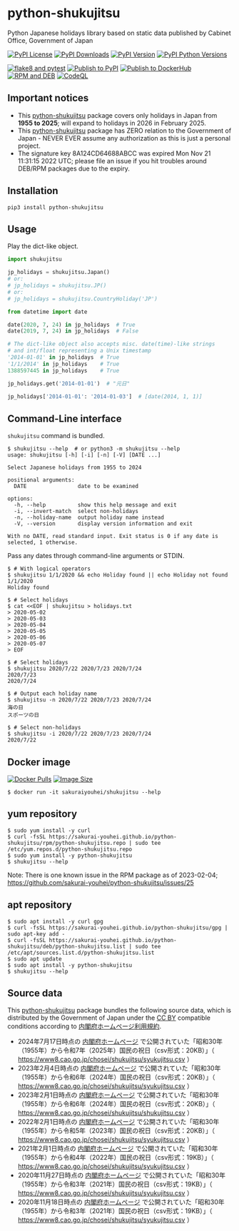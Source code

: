 # python-shukujitsu
Python Japanese holidays library based on static data published by Cabinet Office, Government of Japan

[![PyPI License        ](https://img.shields.io/pypi/l/python-shukujitsu.svg)](https://pypi.org/project/python-shukujitsu/)
[![PyPI Downloads      ](https://img.shields.io/pypi/dm/python-shukujitsu.svg)](https://pypi.org/project/python-shukujitsu/)
[![PyPI Version        ](https://img.shields.io/pypi/v/python-shukujitsu.svg)](https://pypi.org/project/python-shukujitsu/)
[![PyPI Python Versions](https://img.shields.io/pypi/pyversions/python-shukujitsu.svg)](https://pypi.org/project/python-shukujitsu/)

[![flake8 and pytest   ](https://github.com/sakurai-youhei/python-shukujitsu/workflows/flake8%20and%20pytest/badge.svg)](https://github.com/sakurai-youhei/python-shukujitsu/actions?query=workflow%3A%22flake8+and+pytest%22)
[![Publish to PyPI     ](https://github.com/sakurai-youhei/python-shukujitsu/workflows/Publish%20to%20PyPI/badge.svg)](https://github.com/sakurai-youhei/python-shukujitsu/actions?query=workflow%3A%22Publish+to+PyPI%22)
[![Publish to DockerHub](https://github.com/sakurai-youhei/python-shukujitsu/workflows/Publish%20to%20DockerHub/badge.svg)](https://github.com/sakurai-youhei/python-shukujitsu/actions?query=workflow%3A%22Publish+to+DockerHub%22)
[![RPM and DEB         ](https://github.com/sakurai-youhei/python-shukujitsu/workflows/RPM%20and%20DEB/badge.svg)](https://github.com/sakurai-youhei/python-shukujitsu/actions?query=workflow%3A%22RPM+and+DEB%22)
[![CodeQL              ](https://github.com/sakurai-youhei/python-shukujitsu/workflows/CodeQL/badge.svg)](https://github.com/sakurai-youhei/python-shukujitsu/actions?query=workflow%3ACodeQL)

## Important notices

- This [python-shukujitsu](https://github.com/sakurai-youhei/python-shukujitsu) package covers only holidays in Japan from **1955 to 2025**; will expand to holidays in 2026 in February 2025.
- This [python-shukujitsu](https://github.com/sakurai-youhei/python-shukujitsu) package has ZERO relation to the Government of Japan - NEVER EVER assume any authorization as this is just a personal project.
- The signature key 8A124CD64688ABCC was expired Mon Nov 21 11:31:15 2022 UTC; please file an issue if you hit troubles around DEB/RPM packages due to the expiry.

## Installation

```
pip3 install python-shukujitsu
```

## Usage

Play the dict-like object.

```python
import shukujitsu

jp_holidays = shukujitsu.Japan()
# or:
# jp_holidays = shukujitsu.JP()
# or:
# jp_holidays = shukujitsu.CountryHoliday('JP')

from datetime import date

date(2020, 7, 24) in jp_holidays  # True
date(2019, 7, 24) in jp_holidays  # False

# The dict-like object also accepts misc. date(time)-like strings
# and int/float representing a Unix timestamp
'2014-01-01' in jp_holidays  # True
'1/1/2014' in jp_holidays    # True
1388597445 in jp_holidays    # True

jp_holidays.get('2014-01-01')  # "元日"

jp_holidays['2014-01-01': '2014-01-03']  # [date(2014, 1, 1)]
```

## Command-Line interface

`shukujitsu` command is bundled.

```console
$ shukujitsu --help  # or python3 -m shukujitsu --help
usage: shukujitsu [-h] [-i] [-n] [-V] [DATE ...]

Select Japanese holidays from 1955 to 2024

positional arguments:
  DATE                date to be examined

options:
  -h, --help          show this help message and exit
  -i, --invert-match  select non-holidays
  -n, --holiday-name  output holiday name instead
  -V, --version       display version information and exit

With no DATE, read standard input. Exit status is 0 if any date is selected, 1 otherwise.
```

Pass any dates through command-line arguments or STDIN.

```console
$ # With logical operators
$ shukujitsu 1/1/2020 && echo Holiday found || echo Holiday not found
1/1/2020
Holiday found

$ # Select holidays
$ cat <<EOF | shukujitsu > holidays.txt
> 2020-05-02
> 2020-05-03
> 2020-05-04
> 2020-05-05
> 2020-05-06
> 2020-05-07
> EOF

$ # Select holidays
$ shukujitsu 2020/7/22 2020/7/23 2020/7/24
2020/7/23
2020/7/24

$ # Output each holiday name
$ shukujitsu -n 2020/7/22 2020/7/23 2020/7/24
海の日
スポーツの日

$ # Select non-holidays
$ shukujitsu -i 2020/7/22 2020/7/23 2020/7/24
2020/7/22
```

## Docker image

[![Docker Pulls](https://img.shields.io/docker/pulls/sakuraiyouhei/shukujitsu)](https://hub.docker.com/r/sakuraiyouhei/shukujitsu/)
[![Image Size  ](https://img.shields.io/docker/image-size/sakuraiyouhei/shukujitsu)](https://hub.docker.com/r/sakuraiyouhei/shukujitsu/)

```console
$ docker run -it sakuraiyouhei/shukujitsu --help
```

## yum repository

```console
$ sudo yum install -y curl
$ curl -fsSL https://sakurai-youhei.github.io/python-shukujitsu/rpm/python-shukujitsu.repo | sudo tee /etc/yum.repos.d/python-shukujitsu.repo
$ sudo yum install -y python-shukujitsu
$ shukujitsu --help
```

Note: There is one known issue in the RPM package as of 2023-02-04; https://github.com/sakurai-youhei/python-shukujitsu/issues/25

## apt repository

```console
$ sudo apt install -y curl gpg
$ curl -fsSL https://sakurai-youhei.github.io/python-shukujitsu/gpg | sudo apt-key add -
$ curl -fsSL https://sakurai-youhei.github.io/python-shukujitsu/deb/python-shukujitsu.list | sudo tee /etc/apt/sources.list.d/python-shukujitsu.list
$ sudo apt update
$ sudo apt install -y python-shukujitsu
$ shukujitsu --help
```

## Source data

This [python-shukujitsu](https://github.com/sakurai-youhei/python-shukujitsu) package bundles the following source data, which is distributed by the Government of Japan under the [CC BY](https://creativecommons.org/licenses/by/4.0/legalcode.ja) compatible conditions according to [内閣府ホームページ利用規約](https://www.cao.go.jp/notice/rule.html).

- 2024年7月17日時点の [内閣府ホームページ](https://www8.cao.go.jp/chosei/shukujitsu/gaiyou.html) で公開されていた「昭和30年（1955年）から令和7年（2025年）国民の祝日（csv形式：20KB）」（ https://www8.cao.go.jp/chosei/shukujitsu/syukujitsu.csv ）
- 2023年2月4日時点の [内閣府ホームページ](https://www8.cao.go.jp/chosei/shukujitsu/gaiyou.html) で公開されていた「昭和30年（1955年）から令和6年（2024年）国民の祝日（csv形式：20KB）」（ https://www8.cao.go.jp/chosei/shukujitsu/syukujitsu.csv ）
- 2023年2月1日時点の [内閣府ホームページ](https://www8.cao.go.jp/chosei/shukujitsu/gaiyou.html) で公開されていた「昭和30年（1955年）から令和6年（2024年）国民の祝日（csv形式：20KB）」（ https://www8.cao.go.jp/chosei/shukujitsu/shukujitsu.csv ）
- 2022年2月1日時点の [内閣府ホームページ](https://www8.cao.go.jp/chosei/shukujitsu/gaiyou.html) で公開されていた「昭和30年（1955年）から令和5年（2023年）国民の祝日（csv形式：20KB）」（ https://www8.cao.go.jp/chosei/shukujitsu/syukujitsu.csv ）
- 2021年2月1日時点の [内閣府ホームページ](https://www8.cao.go.jp/chosei/shukujitsu/gaiyou.html) で公開されていた「昭和30年（1955年）から令和4年（2022年）国民の祝日（csv形式：19KB）」（ https://www8.cao.go.jp/chosei/shukujitsu/syukujitsu.csv ）
- 2020年11月27日時点の [内閣府ホームページ](https://www8.cao.go.jp/chosei/shukujitsu/gaiyou.html) で公開されていた「昭和30年（1955年）から令和3年（2021年）国民の祝日（csv形式：19KB）」（ https://www8.cao.go.jp/chosei/shukujitsu/syukujitsu.csv ）
- 2020年11月18日時点の [内閣府ホームページ](https://www8.cao.go.jp/chosei/shukujitsu/gaiyou.html) で公開されていた「昭和30年（1955年）から令和3年（2021年）国民の祝日（csv形式：19KB）」（ https://www8.cao.go.jp/chosei/shukujitsu/syukujitsu.csv ）
